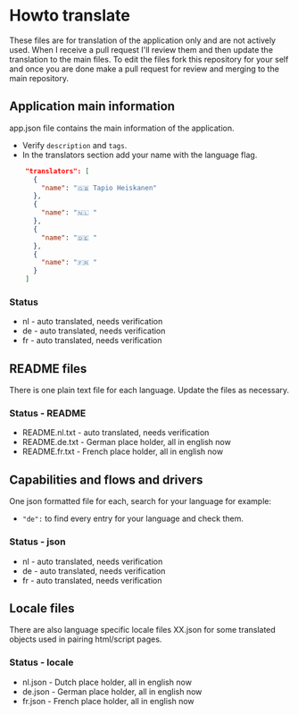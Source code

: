 # Howto translate

These files are for translation of the application only and are not actively used.
When I receive a pull request I'll review them and then update the translation to the main files.
To edit the files fork this repository for your self and once you are done make a pull request for review and merging to the main repository.

## Application main information

app.json file contains the main information of the application.

- Verify `description` and `tags`.
- In the translators section add your name with the language flag.

```json
    "translators": [
      {
        "name": "🇬🇧 Tapio Heiskanen"
      },
      {
        "name": "🇳🇱 "
      },
      {
        "name": "🇩🇪 "
      },
      {
        "name": "🇫🇷 "
      }
    ]
```

### Status

- nl - auto translated, needs verification
- de - auto translated, needs verification
- fr - auto translated, needs verification

## README files

There is one plain text file for each language. Update the files as necessary.

### Status - README

- README.nl.txt - auto translated, needs verification
- README.de.txt - German place holder, all in english now
- README.fr.txt - French place holder, all in english now

## Capabilities and flows and drivers

One json formatted file for each, search for your language for example:

- `"de":` to find every entry for your language and check them.

### Status - json

- nl - auto translated, needs verification
- de - auto translated, needs verification
- fr - auto translated, needs verification

## Locale files

There are also language specific locale files XX.json for some translated objects used in pairing html/script pages.

### Status - locale

- nl.json - Dutch place holder, all in english now
- de.json - German place holder, all in english now
- fr.json - French place holder, all in english now

